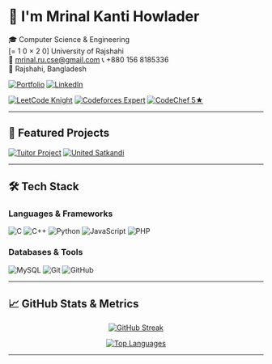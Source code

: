 # 👋 I'm Mrinal Kanti Howlader

🎓 Computer Science & Engineering  
[= 1 0 × 2 0] University of Rajshahi  
📧 mrinal.ru.cse@gmail.com  📞 +880 156 8185336  
📍 Rajshahi, Bangladesh  

[![Portfolio](https://img.shields.io/badge/🌐_Portfolio-2ea44f?style=for-the-badge)](https://mrinal321.github.io/)
[![LinkedIn](https://img.shields.io/badge/🔗_LinkedIn-0A66C2?style=for-the-badge)](https://linkedin.com/in/mrinal158)

[![LeetCode Knight](https://img.shields.io/badge/💻_LeetCode_Knight-FFA116?style=for-the-badge)](https://leetcode.com/mrinal_58/)
[![Codeforces Expert](https://img.shields.io/badge/⚔_Codeforces_Expert-1F8ACB?style=for-the-badge)](https://codeforces.com/profile/Mrinal_Kanti)
[![CodeChef 5★](https://img.shields.io/badge/⭐_CodeChef_5★-5B4638?style=for-the-badge)](https://www.codechef.com/users/mrinal_678)

---

## 🚀 Featured Projects

[![Tuitor Project](https://img.shields.io/badge/📚_Tutor_Project-2496ED?style=for-the-badge)](https://github.com/Mrinal321/Tutor-Project)
[![United Satkandi](https://img.shields.io/badge/🛒_United_Satkandi-6e5494?style=for-the-badge)](https://github.com/Mrinal321/United-Satkandi)

---

## 🛠️ Tech Stack

### Languages & Frameworks
![C](https://img.shields.io/badge/C-00599C?style=flat-square&logo=c&logoColor=white)
![C++](https://img.shields.io/badge/C%2B%2B-00599C?style=flat-square&logo=c%2B%2B&logoColor=white)
![Python](https://img.shields.io/badge/Python-3776AB?style=flat-square&logo=python&logoColor=white)
![JavaScript](https://img.shields.io/badge/JavaScript-F7DF1E?style=flat-square&logo=javascript&logoColor=black)
![PHP](https://img.shields.io/badge/PHP-777BB4?style=flat-square&logo=php&logoColor=white)

### Databases & Tools
![MySQL](https://img.shields.io/badge/MySQL-4479A1?style=flat-square&logo=mysql&logoColor=white)
![Git](https://img.shields.io/badge/Git-F05032?style=flat-square&logo=git&logoColor=white)
![GitHub](https://img.shields.io/badge/GitHub-181717?style=flat-square&logo=github&logoColor=white)

---

## 📈 GitHub Stats & Metrics

<div align="center">

[![GitHub Streak](https://github-readme-streak-stats.herokuapp.com/?user=Mrinal321&theme=radical)](https://git.io/streak-stats)

[![Top Languages](https://github-readme-stats.vercel.app/api/top-langs/?username=Mrinal321&layout=compact&theme=radical)](https://github.com/anuraghazra/github-readme-stats)

</div>

---

